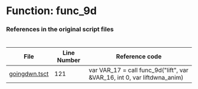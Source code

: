 # Function: func_9d
### References in the original script files

#

| File | Line Number | Reference code |
| --- | --- | --- |
| [goingdwn.tsct](../../../out/goingdwn.tsct#L121) | 121 | var VAR_17 = call func_9d("lift", var &VAR_16, int 0, var liftdwna_anim) |

